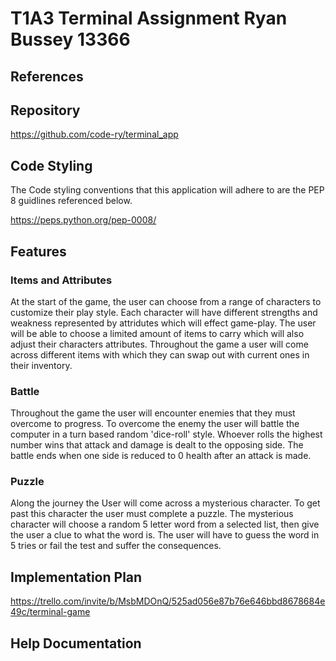 # T1A3 Terminal Assignment Ryan Bussey 13366

## References

## Repository

https://github.com/code-ry/terminal_app

## Code Styling

The Code styling conventions that this application will adhere to are the PEP 8 guidlines referenced below.

https://peps.python.org/pep-0008/

## Features

### Items and Attributes

At the start of the game, the user can choose from a range of characters to customize their play style. Each character will have different strengths and weakness represented by attridutes which will effect game-play. The user will be able to choose a limited amount of items to carry which will also adjust their characters attributes. Throughout the game a user will come across different items with which they can swap out with current ones in their inventory.

### Battle

Throughout the game the user will encounter enemies that they must overcome to progress. To overcome the enemy the user will battle the computer in a turn based random 'dice-roll' style. Whoever rolls the highest number wins that attack and damage is dealt to the opposing side. The battle ends when one side is reduced to 0 health after an attack is made.

### Puzzle

Along the journey the User will come across a mysterious character. To get past this character the user must complete a puzzle. The mysterious character will choose a random 5 letter word from a selected list, then give the user a clue to what the word is. The user will have to guess the word in 5 tries or fail the test and suffer the consequences.

## Implementation Plan

https://trello.com/invite/b/MsbMDOnQ/525ad056e87b76e646bbd8678684e49c/terminal-game

## Help Documentation